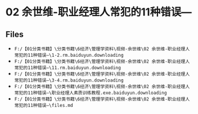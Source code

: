 # 02 余世维-职业经理人常犯的11种错误—

## Files

- `F:/【01分类书籍】\分类书籍\6经济\管理学资料\视频-余世维\02 余世维-职业经理人常犯的11种错误—\1-2.rm.baiduyun.downloading`
- `F:/【01分类书籍】\分类书籍\6经济\管理学资料\视频-余世维\02 余世维-职业经理人常犯的11种错误—\11.rm.baiduyun.downloading`
- `F:/【01分类书籍】\分类书籍\6经济\管理学资料\视频-余世维\02 余世维-职业经理人常犯的11种错误—\3-4.rm.baiduyun.downloading`
- `F:/【01分类书籍】\分类书籍\6经济\管理学资料\视频-余世维\02 余世维-职业经理人常犯的11种错误—\职业经理人素质训练教程.exe.baiduyun.downloading`
- `F:/【01分类书籍】\分类书籍\6经济\管理学资料\视频-余世维\02 余世维-职业经理人常犯的11种错误—\files.md`
